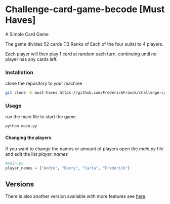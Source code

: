 # Challenge-card-game-becode [Must Haves]
A Simple Card Game

The game divides 52 cards (13 Ranks of Each of the four suits) to 4 players.

Each player will then play 1 card at random each turn, continuing until no player has any cards left.



### Installation
clone the repository to your machine
```bash
git clone -b must-haves https://github.com/FrederickFranck/challenge-card-game-becode.git
```

### Usage
run the main file to start the game
```bash
python main.py
```

#### Changing the players
If you want to change the names or amount of players open the *main.py* file and edit the list *player_names*

```python
#main.py
player_names = ["Andre", "Barry", "Carla", "Frederick"]
```

## Versions
There is also another version available with more features see [here](https://www.google.com).